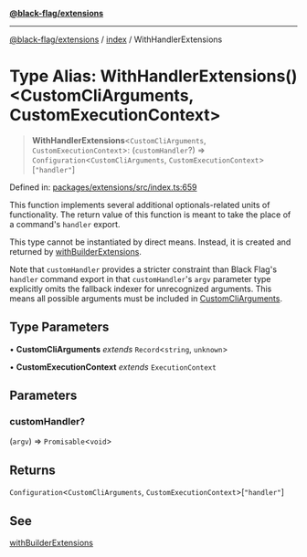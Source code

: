 [**@black-flag/extensions**](../../README.md)

***

[@black-flag/extensions](../../README.md) / [index](../README.md) / WithHandlerExtensions

# Type Alias: WithHandlerExtensions()\<CustomCliArguments, CustomExecutionContext\>

> **WithHandlerExtensions**\<`CustomCliArguments`, `CustomExecutionContext`\>: (`customHandler`?) => `Configuration`\<`CustomCliArguments`, `CustomExecutionContext`\>\[`"handler"`\]

Defined in: [packages/extensions/src/index.ts:659](https://github.com/Xunnamius/black-flag/blob/10cd0ebc0304d033218ec4dffba0c41cb2e85ff6/packages/extensions/src/index.ts#L659)

This function implements several additional optionals-related units of
functionality. The return value of this function is meant to take the place
of a command's `handler` export.

This type cannot be instantiated by direct means. Instead, it is created and
returned by [withBuilderExtensions](../functions/withBuilderExtensions.md).

Note that `customHandler` provides a stricter constraint than Black Flag's
`handler` command export in that `customHandler`'s `argv` parameter type
explicitly omits the fallback indexer for unrecognized arguments. This
means all possible arguments must be included in [CustomCliArguments](WithHandlerExtensions.md).

## Type Parameters

• **CustomCliArguments** *extends* `Record`\<`string`, `unknown`\>

• **CustomExecutionContext** *extends* `ExecutionContext`

## Parameters

### customHandler?

(`argv`) => `Promisable`\<`void`\>

## Returns

`Configuration`\<`CustomCliArguments`, `CustomExecutionContext`\>\[`"handler"`\]

## See

[withBuilderExtensions](../functions/withBuilderExtensions.md)
